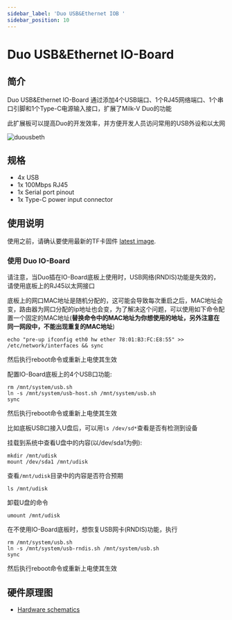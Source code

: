 ```yaml
---
sidebar_label: 'Duo USB&Ethernet IOB '
sidebar_position: 10
---
```

# Duo USB&Ethernet IO-Board

## 简介

Duo USB&Ethernet IO-Board 通过添加4个USB端口、1个RJ45网络端口、1个串口引脚和1个Type-C电源输入接口，扩展了Milk-V Duo的功能

此扩展板可以提高Duo的开发效率，并方便开发人员访问常用的USB外设和以太网

![duousbeth](/docs/duo/duousbethiob.webp)

## 规格

- 4x USB
- 1x 100Mbps RJ45
- 1x Serial port pinout
- 1x Type-C power input connector

## 使用说明
使用之前，请确认要使用最新的TF卡固件 [latest image](https://milkv.io/docs/duo/resources/image&sdk).

### 使用 Duo IO-Board

请注意，当Duo插在IO-Board底板上使用时，USB网络(RNDIS)功能是失效的，请使用底板上的RJ45以太网接口

底板上的网口MAC地址是随机分配的，这可能会导致每次重启之后，MAC地址会变，路由器为网口分配的ip地址也会变，为了解决这个问题，可以使用如下命令配置一个固定的MAC地址(**替换命令中的MAC地址为你想使用的地址，另外注意在同一网段中，不能出现重复的MAC地址**)
```
echo "pre-up ifconfig eth0 hw ether 78:01:B3:FC:E8:55" >> /etc/network/interfaces && sync
```
然后执行reboot命令或重新上电使其生效

配置IO-Board底板上的4个USB口功能:
~~~
rm /mnt/system/usb.sh
ln -s /mnt/system/usb-host.sh /mnt/system/usb.sh
sync
~~~
然后执行reboot命令或重新上电使其生效

比如底板USB口接入U盘后，可以用`ls /dev/sd*`查看是否有检测到设备

挂载到系统中查看U盘中的内容(以/dev/sda1为例):
```
mkdir /mnt/udisk
mount /dev/sda1 /mnt/udisk
```
查看`/mnt/udisk`目录中的内容是否符合预期
```
ls /mnt/udisk
```

卸载U盘的命令
```
umount /mnt/udisk
```

在不使用IO-Board底板时，想恢复USB网卡(RNDIS)功能，执行
~~~
rm /mnt/system/usb.sh
ln -s /mnt/system/usb-rndis.sh /mnt/system/usb.sh
sync
~~~
然后执行reboot命令或重新上电使其生效

## 硬件原理图
- [Hardware schematics](https://github.com/milkv-duo/accessories/blob/master/Duo_USB%26Ethernet_IOB/duo_iob_v1.11.pdf)
